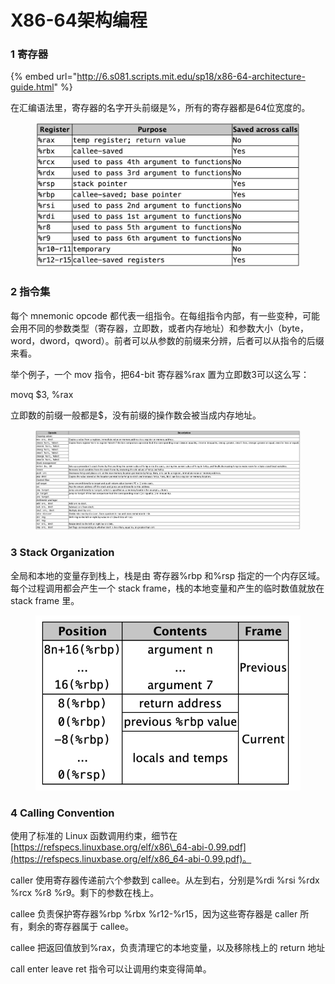 # X86-64架构编程

### 1 寄存器

{% embed url="http://6.s081.scripts.mit.edu/sp18/x86-64-architecture-guide.html" %}

在汇编语法里，寄存器的名字开头前缀是%，所有的寄存器都是64位宽度的。

<figure><img src="../.gitbook/assets/image (2).png" alt=""><figcaption></figcaption></figure>

### 2 指令集

每个 mnemonic opcode 都代表一组指令。在每组指令内部，有一些变种，可能会用不同的参数类型（寄存器，立即数，或者内存地址）和参数大小（byte，word，dword，qword）。前者可以从参数的前缀来分辨，后者可以从指令的后缀来看。

举个例子，一个 mov 指令，把64-bit 寄存器%rax 置为立即数3可以这么写：

movq $3, %rax

立即数的前缀一般都是$，没有前缀的操作数会被当成内存地址。

<figure><img src="../.gitbook/assets/image (2) (1).png" alt=""><figcaption></figcaption></figure>

### 3 Stack Organization

全局和本地的变量存到栈上，栈是由 寄存器%rbp 和%rsp 指定的一个内存区域。每个过程调用都会产生一个 stack frame，栈的本地变量和产生的临时数值就放在 stack frame 里。

<figure><img src="../.gitbook/assets/image (3).png" alt=""><figcaption></figcaption></figure>

### 4 Calling Convention

使用了标准的 Linux 函数调用约束，细节在[https://refspecs.linuxbase.org/elf/x86\_64-abi-0.99.pdf](https://refspecs.linuxbase.org/elf/x86_64-abi-0.99.pdf)。

caller 使用寄存器传递前六个参数到 callee。从左到右，分别是%rdi %rsi %rdx %rcx %r8 %r9。剩下的参数在栈上。

callee 负责保护寄存器%rbp %rbx %r12-%r15，因为这些寄存器是 caller 所有，剩余的寄存器属于 callee。

callee 把返回值放到%rax，负责清理它的本地变量，以及移除栈上的 return 地址

call enter leave ret 指令可以让调用约束变得简单。

